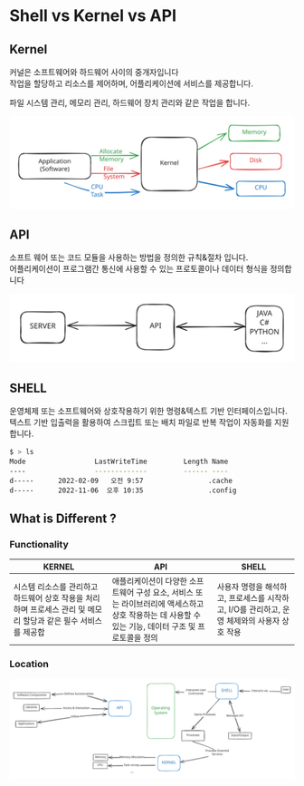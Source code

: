 # Shell vs Kernel vs API

## Kernel

커널은 소프트웨어와 하드웨어 사이의 중개자입니다\
작업을 할당하고 리소스를 제어하며, 어플리케이션에 서비스를 제공합니다.

파일 시스템 관리, 메모리 관리, 하드웨어 장치 관리와 같은 작업을 합니다.

<img src="../../.gitbook/assets/file.excalidraw (1) (1).svg" alt="" class="gitbook-drawing">

## API

소프트 웨어 또는 코드 모듈을 사용하는 방법을 정의한 규칙&절차 입니다.\
어플리케이션이 프로그램간 통신에 사용할 수 있는 프로토콜이나 데이터 형식을 정의합니다

<img src="../../.gitbook/assets/file.excalidraw (1) (1) (1).svg" alt="" class="gitbook-drawing">

## SHELL

운영체제 또는 소프트웨어와 상호작용하기 위한 명령&텍스트 기반 인터페이스입니다.\
텍스트 기반 입출력을 활용하여 스크립트 또는 배치 파일로 반복 작업이 자동화를 지원합니다.

```bash
$ > ls
Mode                 LastWriteTime         Length Name
----                 -------------         ------ ----
d-----      2022-02-09   오전 9:57                .cache
d-----      2022-11-06  오후 10:35                .config
```

## What is Different ?

### &#x20;Functionality <a href="#bd-1-functionality" id="bd-1-functionality"></a>

| KERNEL                                                          | API                                                                                   | SHELL                                                  |
| --------------------------------------------------------------- | ------------------------------------------------------------------------------------- | ------------------------------------------------------ |
| 시스템 리소스를 관리하고 하드웨어 상호 작용을 처리하며 프로세스 관리 및 메모리 할당과 같은 필수 서비스를 제공합 | 애플리케이션이 다양한 소프트웨어 구성 요소, 서비스 또는 라이브러리에 액세스하고 상호 작용하는 데 사용할 수 있는 기능, 데이터 구조 및 프로토콜을 정의 | 사용자 명령을 해석하고, 프로세스를 시작하고, I/O를 관리하고, 운영 체제와의 사용자 상호 작용 |

### Location <a href="#bd-2-location" id="bd-2-location"></a>

<img src="../../.gitbook/assets/file.excalidraw (34).svg" alt="" class="gitbook-drawing">

